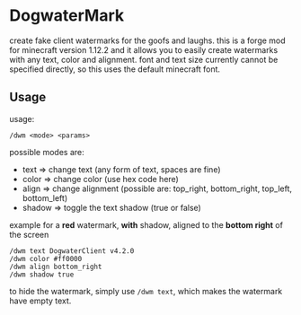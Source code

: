 # DogwaterMark
create fake client watermarks for the goofs and laughs. this is a forge mod for minecraft version 1.12.2 and it allows you to easily create watermarks with any text, color and alignment. font and text size currently cannot be specified directly, so this uses the default minecraft font.

## Usage
usage: 
```
/dwm <mode> <params>
```
possible modes are:
- text => change text (any form of text, spaces are fine)
- color => change color (use hex code here)
- align => change alignment (possible are: top_right, bottom_right, top_left, bottom_left)
- shadow => toggle the text shadow (true or false)

example for a **red** watermark, **with** shadow, aligned to the **bottom right** of the screen
```
/dwm text DogwaterClient v4.2.0
/dwm color #ff0000
/dwm align bottom_right
/dwm shadow true
```
to hide the watermark, simply use `/dwm text`, which makes the watermark have empty text.
